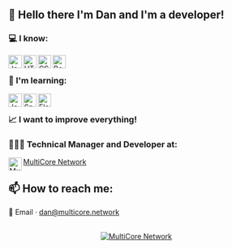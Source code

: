 ## 👋 Hello there I'm Dan and I'm a developer!

### 💻 I know:
<p>
  <img align="left" alt="Java" width="26px" src="https://cdn.jsdelivr.net/gh/devicons/devicon/icons/java/java-original.svg"/>
  <img align="left" alt="HTML" width="26px" src="https://cdn.jsdelivr.net/gh/devicons/devicon/icons/html5/html5-original.svg"/>
  <img align="left" alt="CSS" width="26px" src="https://cdn.jsdelivr.net/gh/devicons/devicon/icons/css3/css3-original.svg"/>
  <img align="left" alt="Bootstrap" width="26px" src="https://cdn.jsdelivr.net/gh/devicons/devicon/icons/bootstrap/bootstrap-original.svg"/>
</p>
<br>

### 🌱 I'm learning:
<p>
  <img align="left" alt="JavaScript" width="26px" src="https://cdn.jsdelivr.net/gh/devicons/devicon/icons/javascript/javascript-original.svg"/>
  <img align="left" alt="Spring" width="26px" src="https://cdn.jsdelivr.net/gh/devicons/devicon/icons/spring/spring-original.svg"/>
  <img align="left" alt="Electron" width="26px" src="https://cdn.jsdelivr.net/gh/devicons/devicon/icons/electron/electron-original.svg"/>
</p>
<br>

### 📈 I want to improve everything!

### 🙋🏻‍♂️ Technical Manager and Developer at:
<p>
  <a href="https://multicore.network"><img align="left" alt="MultiCore Network" width="26px" src="https://multicore.network/images/favicon.ico"/>MultiCore Network</a>
</p>

## 📫 How to reach me:
<p>
  📨 Email &middot; <a href="mailto:dan@multicore.network">dan@multicore.network</a>
</p>
<p>

<p align="center">
  <br>
    <a href="https://multicore.network"><img alt="MultiCore Network" src="https://multicore.network/images/navbar-brand.png"/></a>
</p>
